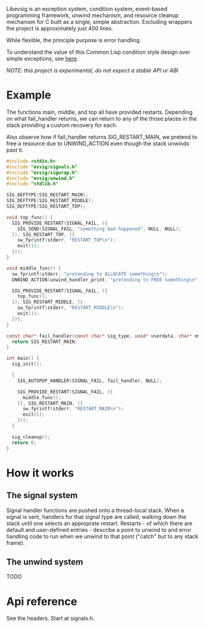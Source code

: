 Libevsig is an exception system, condition system, event-based programming framework, unwind mechanism, and resource cleanup mechanism for C built as a single, simple abstraction. Excluding wrappers the project is approximately just 400 lines.

While flexible, the principle purpose is error handling.

To understand the value of this Common Lisp condition style design over simple exceptions, see [here](https://youtu.be/4NO83wZVT0A?t=2832).

*NOTE: this project is experimental, do not expect a stable API or ABI*

# Example

The functions main, middle, and top all have provided restarts. Depending on what fail_handler
returns, we can return to any of the those places in the stack providing a custom recovery for
each.

Also observe how if fail_handler returns SIG_RESTART_MAIN, we pretend to free a resource due
to UNWIND_ACTION even though the stack unwinds past it.

```C
#include <stdio.h>
#include "evsig/signals.h"
#include "evsig/sigwrap.h"
#include "evsig/unwind.h"
#include "stdlib.h"

SIG_DEFTYPE(SIG_RESTART_MAIN);
SIG_DEFTYPE(SIG_RESTART_MIDDLE);
SIG_DEFTYPE(SIG_RESTART_TOP);

void top_func() {
  SIG_PROVIDE_RESTART(SIGNAL_FAIL, ({
    SIG_SEND(SIGNAL_FAIL, "something bad happened", NULL, NULL);
  }), SIG_RESTART_TOP, ({
    sw_fprintf(stderr, "RESTART_TOP\n");
    exit(1);
  }));
}

void middle_func() {
  sw_fprintf(stderr, "pretending to ALLOCATE something\n");
  UNWIND_ACTION(unwind_handler_print, "pretending to FREE something\n");

  SIG_PROVIDE_RESTART(SIGNAL_FAIL, ({
    top_func();
  }), SIG_RESTART_MIDDLE, ({
    sw_fprintf(stderr, "RESTART_MIDDLE\n");
    exit(1);
  }));
}

const char* fail_handler(const char* sig_type, void* userdata, char* msg, void* signal_data) {
  return SIG_RESTART_MAIN;
}

int main() {
  sig_init();

  {
    SIG_AUTOPOP_HANDLER(SIGNAL_FAIL, fail_handler, NULL);

    SIG_PROVIDE_RESTART(SIGNAL_FAIL, ({
      middle_func();
    }), SIG_RESTART_MAIN, ({
      sw_fprintf(stderr, "RESTART_MAIN\n");
      exit(1);
    }));
  }

  sig_cleanup();
  return 0;
}
```

# How it works

## The signal system

Signal handler functions are pushed onto a thread-local stack. When a signal is sent, handlers for that signal type are called, walking down the stack until one selects an approprate restart. Restarts - of which there are default and user-defined entries - describe a point to unwind to and error handling code to run when we unwind to that point ("catch" but to any stack frame).

## The unwind system

TODO

# Api reference

See the headers. Start at signals.h.
